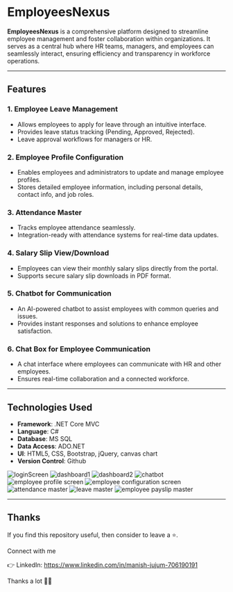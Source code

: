 # EmployeesNexus  

**EmployeesNexus** is a comprehensive platform designed to streamline employee management and foster collaboration within organizations. It serves as a central hub where HR teams, managers, and employees can seamlessly interact, ensuring efficiency and transparency in workforce operations.

---

## **Features**

### 1. **Employee Leave Management**  
- Allows employees to apply for leave through an intuitive interface.  
- Provides leave status tracking (Pending, Approved, Rejected).  
- Leave approval workflows for managers or HR.  

### 2. **Employee Profile Configuration**  
- Enables employees and administrators to update and manage employee profiles.  
- Stores detailed employee information, including personal details, contact info, and job roles.  

### 3. **Attendance Master**  
- Tracks employee attendance seamlessly.  
- Integration-ready with attendance systems for real-time data updates.  

### 4. **Salary Slip View/Download**  
- Employees can view their monthly salary slips directly from the portal.  
- Supports secure salary slip downloads in PDF format.  

### 5. **Chatbot for Communication**  
- An AI-powered chatbot to assist employees with common queries and issues.  
- Provides instant responses and solutions to enhance employee satisfaction.  

### 6. **Chat Box for Employee Communication**  
- A chat interface where employees can communicate with HR and other employees.  
- Ensures real-time collaboration and a connected workforce.  

---

## **Technologies Used**  

- **Framework**: .NET Core MVC  
- **Language**: C#  
- **Database**: MS SQL  
- **Data Access**: ADO.NET  
- **UI**: HTML5, CSS, Bootstrap, jQuery, canvas chart 
- **Version Control**: Github  


![loginScreen](https://github.com/user-attachments/assets/9cb0f3f0-fba5-4810-81f8-17f7ac3eb5eb)
![dashboard1](https://github.com/user-attachments/assets/9c4c7032-d80d-4cb0-a306-a1bbee60f80a)
![dashboard2](https://github.com/user-attachments/assets/aed0c122-6e6b-4854-ab5e-b32e2486fb20)
![chatbot](https://github.com/user-attachments/assets/0d8331a4-6162-4985-b50e-d4130240666c)
![employee profile screen](https://github.com/user-attachments/assets/c9fb442d-9e11-4da9-915e-9e3d69946a1f)
![employee configuration screen](https://github.com/user-attachments/assets/832e76c9-f32b-4d7e-9e6d-698da831fc27)
![attendance master](https://github.com/user-attachments/assets/8d9b3934-9df7-4df3-9b2a-60626f38b771)
![leave master](https://github.com/user-attachments/assets/41f031c8-f606-4405-8abb-dda77a12fbbe)
![employee payslip master](https://github.com/user-attachments/assets/cbf1ae7e-2664-47b3-abb3-8d6191907a45)

---

## **Thanks**

If you find this repository useful, then consider to leave a ⭐.

Connect with me

👉 LinkedIn: https://www.linkedin.com/in/manish-jujum-706190191

Thanks a lot 🙂🙂
